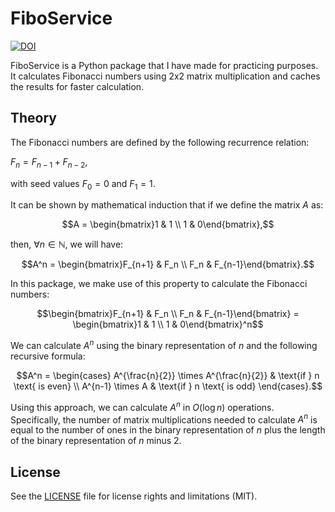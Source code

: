# FiboService

[![DOI](https://zenodo.org/badge/744736357.svg)](https://zenodo.org/doi/10.5281/zenodo.10547554)

FiboService is a Python package that I have made for practicing purposes. It calculates Fibonacci numbers using 2x2 matrix multiplication and caches the results for faster calculation.

## Theory

The Fibonacci numbers are defined by the following recurrence relation:

$F_n = F_{n-1} + F_{n-2},$

with seed values $F_0 = 0$ and $F_1 = 1$. 

It can be shown by mathematical induction that if we define the matrix $A$ as:
```math
A = \begin{bmatrix}1 & 1 \\ 1 & 0\end{bmatrix},
```
then, $\forall n \in \mathbb{N}$, we will have:
```math
A^n = \begin{bmatrix}F_{n+1} & F_n \\ F_n & F_{n-1}\end{bmatrix}.
```
In this package, we make use of this property to calculate the Fibonacci numbers:
```math
\begin{bmatrix}F_{n+1} & F_n \\ F_n & F_{n-1}\end{bmatrix} = \begin{bmatrix}1 & 1 \\ 1 & 0\end{bmatrix}^n
```

We can calculate $A^n$ using the binary representation of $n$ and the following recursive formula:

```math
A^n = \begin{cases} A^{\frac{n}{2}} \times A^{\frac{n}{2}} & \text{if } n \text{ is even} \\ A^{n-1} \times A & \text{if } n \text{ is odd} \end{cases}.
```

Using this approach, we can calculate $A^n$ in $O(\log n)$ operations.
Specifically, the number of matrix multiplications needed to calculate $A^n$ is equal to the number of ones in the binary representation of $n$ plus the length of the binary representation of $n$ minus 2.

## License

See the [LICENSE](LICENSE.txt) file for license rights and limitations (MIT).
